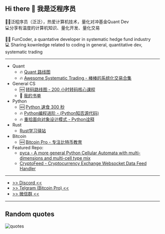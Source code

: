 ## Hi there 👋 我是泛程序员

👨‍💻泛程序员（泛泛），热爱计算机技术，量化对冲基金Quant Dev  
💻分享有温度的计算机知识、量化开发、量化交易

👨‍💻 FunCoder, a quantative developer in systematic hedge fund industry    
💻 Sharing kownledge related to coding in general, quantitative dev, systematic trading

---
- Quant
	- :fire: [Quant 路线图](https://wangzhe3224.github.io/quant-roadmap/)
	- :fire: [Awesome Systematic Trading - 棒棒的系统化交易合集](https://github.com/wangzhe3224/awesome-systematic-trading)
- General CS
	- :new: [转码路线图 - 200 小时转码核心课程](https://github.com/wangzhe3224/zhuan-ma)
	- :construction: [我的书单](https://wangzhe3224.github.io/zhuan-ma/books/)
- Python
	- :new: [Python 速食 300 秒](https://github.com/wangzhe3224/python-recipes-300-second)
	- :fire: [Python编程进阶 - (Python知否源代码)](https://github.com/wangzhe3224/Python-zhifou)
	- :fire: [重拾面向对象设计模式 - Python诠释](https://github.com/wangzhe3224/Python-zhifou/tree/master/src/design_pattern)
- Rust
	- [Rust学习驿站](https://github.com/wangzhe3224/rust-learning)
- Bitcoin
	- :new: [Bitcoin Pro - 专注比特币教育](https://wangzhe3224.github.io/bitcoin-pro)
- Featured Repo:
	- [pyca - A more general Python Cellular Automata with multi-dimensions and multi-cell type mix](https://github.com/wangzhe3224/pyca)
	- [CryptoFeed - Cryptocurrency Exchange Websocket Data Feed Handler](https://github.com/bmoscon/cryptofeed)
---

- [>> Discord <<](https://discord.gg/8EWU9uFM5V)
- [>> Telgram (Bitcoin Pro) <<](https://t.me/bitcoinpro21)
- [>> 微信群 <<](https://funcoder.net/wechat/)

---

## Random quotes

<img alt="quotes" src="https://quotes-github-readme.vercel.app/api?type=horizontal&theme=default">
